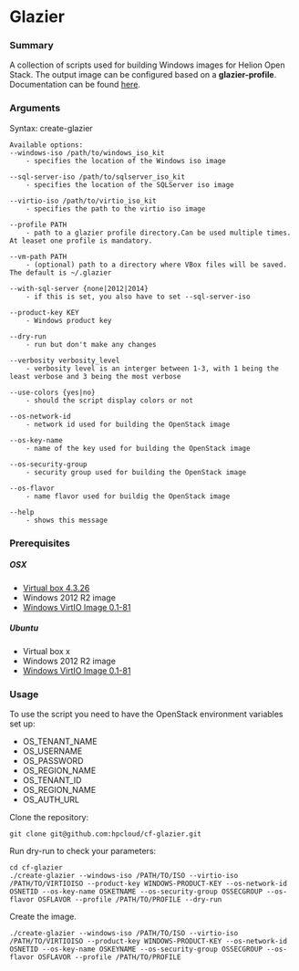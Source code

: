 # Glazier

### Summary

A collection of scripts used for building Windows images for Helion Open Stack. The output image can be configured based on a **glazier-profile**.
Documentation can be found [here](https://github.com/mihaibuzgau/cf-glazier/blob/master/doc/glazier.md).

### Arguments

Syntax: create-glazier <options>

```
Available options:
--windows-iso /path/to/windows_iso_kit		
	- specifies the location of the Windows iso image
    
--sql-server-iso /path/to/sqlserver_iso_kit	
	- specifies the location of the SQLServer iso image
    	
--virtio-iso /path/to/virtio_iso_kit		
	- specifies the path to the virtio iso image
    	
--profile PATH					            
	- path to a glazier profile directory.Can be used multiple times. At leaset one profile is mandatory.
    	
--vm-path PATH					            
	- (optional) path to a directory where VBox files will be saved. The default is ~/.glazier
    
--with-sql-server {none|2012|2014}		
	- if this is set, you also have to set --sql-server-iso
    	
--product-key KEY				
	- Windows product key
    
--dry-run					
	- run but don't make any changes
    
--verbosity verbosity_level			
	- verbosity level is an interger between 1-3, with 1 being the least verbose and 3 being the most verbose
    
--use-colors {yes|no}				
	- should the script display colors or not

--os-network-id
	- network id used for building the OpenStack image

--os-key-name
	- name of the key used for building the OpenStack image

--os-security-group
	- security group used for building the OpenStack image

--os-flavor
	- name flavor used for buildig the OpenStack image

--help						
	- shows this message

```

### Prerequisites

##### OSX
* [Virtual box 4.3.26](http://download.virtualbox.org/virtualbox/4.3.26/VirtualBox-4.3.26-98988-OSX.dmg)
* Windows 2012 R2 image
* [Windows VirtIO Image 0.1-81](http://alt.fedoraproject.org/pub/alt/virtio-win/stable/virtio-win-0.1-81.iso)

##### Ubuntu
* Virtual box x
* Windows 2012 R2 image
* [Windows VirtIO Image 0.1-81](http://alt.fedoraproject.org/pub/alt/virtio-win/stable/virtio-win-0.1-81.iso)

### Usage

To use the script you need to have the OpenStack environment variables set up:
  
  * OS_TENANT_NAME
  * OS_USERNAME
  * OS_PASSWORD 
  * OS_REGION_NAME 
  * OS_TENANT_ID
  * OS_REGION_NAME
  * OS_AUTH_URL

Clone the repository:

    git clone git@github.com:hpcloud/cf-glazier.git
    
Run dry-run to check your parameters:

```
cd cf-glazier
./create-glazier --windows-iso /PATH/TO/ISO --virtio-iso /PATH/TO/VIRTIOISO --product-key WINDOWS-PRODUCT-KEY --os-network-id OSNETID --os-key-name OSKETNAME --os-security-group OSSECGROUP --os-flavor OSFLAVOR --profile /PATH/TO/PROFILE --dry-run
```

Create the image.
```
./create-glazier --windows-iso /PATH/TO/ISO --virtio-iso /PATH/TO/VIRTIOISO --product-key WINDOWS-PRODUCT-KEY --os-network-id OSNETID --os-key-name OSKEYNAME --os-security-group OSSECGROUP --os-flavor OSFLAVOR --profile /PATH/TO/PROFILE
```


